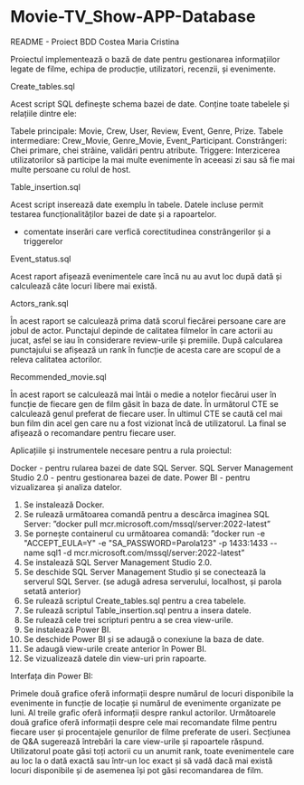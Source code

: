# Movie-TV_Show-APP-Database

README - Proiect BDD Costea Maria Cristina

Proiectul implementează o bază de date pentru gestionarea informațiilor legate
de filme, echipa de producție, utilizatori, recenzii, și evenimente.

Create_tables.sql

Acest script SQL definește schema bazei de date. Conține toate tabelele și 
relațiile dintre ele:

Tabele principale: Movie, Crew, User, Review, Event, Genre, Prize.
Tabele intermediare: Crew_Movie, Genre_Movie, Event_Participant.
Constrângeri: Chei primare, chei străine, validări pentru atribute.
Triggere: Interzicerea utilizatorilor să participe la mai multe evenimente
în aceeasi zi sau să fie mai multe persoane cu rolul de host.

Table_insertion.sql

Acest script inserează date exemplu în tabele. Datele incluse permit testarea 
funcționalităților bazei de date și a rapoartelor.
+ comentate inserări care verfică corectitudinea constrângerilor și a triggerelor

Event_status.sql

Acest raport afișează evenimentele care încă nu au avut loc după dată și calculează
câte locuri libere mai există.

Actors_rank.sql

În acest raport se calculează prima dată scorul fiecărei persoane care are jobul 
de actor. Punctajul depinde de calitatea filmelor în care actorii au jucat, asfel
se iau în considerare review-urile și premiile. 
După calcularea punctajului se afișează un rank în funcție de acesta care are scopul
de a releva calitatea actorilor.

Recommended_movie.sql

În acest raport se calculează mai întâi o medie a notelor fiecărui user în funcție
de fiecare gen de film găsit în baza de date. 
În următorul CTE se calculează genul preferat de fiecare user.
În ultimul CTE se caută cel mai bun film din acel gen care nu a fost vizionat încă
de utilizatorul.
La final se afișează o recomandare pentru fiecare user.

Aplicațiile și instrumentele necesare pentru a rula proiectul:

Docker - pentru rularea bazei de date SQL Server.
SQL Server Management Studio 2.0 - pentru gestionarea bazei de date.
Power BI - pentru vizualizarea și analiza datelor.

1. Se instalează Docker.
2. Se rulează următoarea comandă pentru a descărca imaginea SQL Server:
”docker pull mcr.microsoft.com/mssql/server:2022-latest”
3. Se pornește containerul cu următoarea comandă:
”docker run -e "ACCEPT_EULA=Y" -e "SA_PASSWORD=Parola123" -p 1433:1433 
--name sql1 -d mcr.microsoft.com/mssql/server:2022-latest”
4. Se instalează SQL Server Management Studio 2.0.
5. Se deschide SQL Server Management Studio și se conectează la serverul SQL Server.
(se adugă adresa serverului, localhost, și parola setată anterior)
6. Se rulează scriptul Create_tables.sql pentru a crea tabelele.
7. Se rulează scriptul Table_insertion.sql pentru a insera datele.
8. Se rulează cele trei scripturi pentru a se crea view-urile.
9. Se instalează Power BI.
10. Se deschide Power BI și se adaugă o conexiune la baza de date.
11. Se adaugă view-urile create anterior în Power BI.
12. Se vizualizează datele din view-uri prin rapoarte.

Interfața din Power BI:

Primele două grafice oferă informații despre numărul de locuri disponibile la 
evenimente in funcție de locație și numărul de evenimente organizate pe luni.
Al treile grafic oferă informații despre rankul actorilor.
Următoarele două grafice oferă informații despre cele mai recomandate filme pentru
fiecare user și procentajele genurilor de filme preferate de useri.
Secțiunea de Q&A sugerează întrebări la care view-urile și rapoartele răspund.
Utilizatorul poate găsi toți actorii cu un anumit rank, toate evenimentele care 
au loc la o dată exactă sau într-un loc exact și să vadă dacă mai există locuri
disponibile și de asemenea își pot găsi recomandarea de film.
